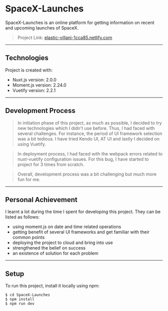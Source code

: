 # SpaceX-Launches
SpaceX-Launches is an online platform for getting information on recent and upcoming launches of SpaceX.
> Project Link: [elastic-villani-1cca85.netlify.com](https://elastic-villani-1cca85.netlify.com/)

------------------

## Technologies
Project is created with:
* Nuxt.js version: 2.0.0
* Moment.js version: 2.24.0
* Vuetify version: 2.2.1
------------------

## Development Process 
> In initiation phase of this project, as much as possible, I decided to try new technologies which I didn't use before. Thus, I had faced with several challenges. For instance, the period of UI framework selection was a bit tedious. I have tried Kendo UI, AT UI and lastly I decided on using Vuetify. 

> In deployment process, I had faced with the webpack errors related to nuxt-vuetify configuration issues. For this bug, I have started to project for 3 times from scratch.

> Overall, development process was a bit challenging but much more fun for me.
------------------

## Personal Achievement
I learnt a lot during the time I spent for developing this project. They can be listed as follows:

* using moment.js on date and time related operations
* getting benefit of several UI frameworks and get familiar with their common points
* deploying the project to cloud and bring into use
* strengthened the belief on success
* an existence of solution for each problem
------------------


## Setup
To run this project, install it locally using npm:

```
$ cd SpaceX-Launches
$ npm install
$ npm run dev
```
